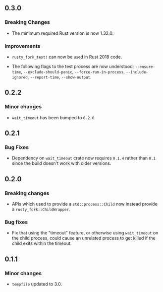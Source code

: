 ## 0.3.0

### Breaking Changes

- The minimum required Rust version is now 1.32.0.

### Improvements

- `rusty_fork_test!` can now be `use`d in Rust 2018 code.

- The following flags to the test process are now understood: `--ensure-time`,
  `--exclude-should-panic`, `--force-run-in-process`, `--include-ignored`,
  `--report-time`, `--show-output`.

## 0.2.2

### Minor changes

- `wait_timeout` has been bumped to `0.2.0`.

## 0.2.1

### Bug Fixes

- Dependency on `wait_timeout` crate now requires `0.1.4` rather than `0.1`
  since the build doesn't work with older versions.

## 0.2.0

### Breaking changes

- APIs which used to provide a `std::process::Child` now instead provide a
  `rusty_fork::ChildWrapper`.

### Bug fixes

- Fix that using the "timeout" feature, or otherwise using `wait_timeout` on
  the child process, could cause an unrelated process to get killed if the
  child exits within the timeout.

## 0.1.1

### Minor changes

- `tempfile` updated to 3.0.
